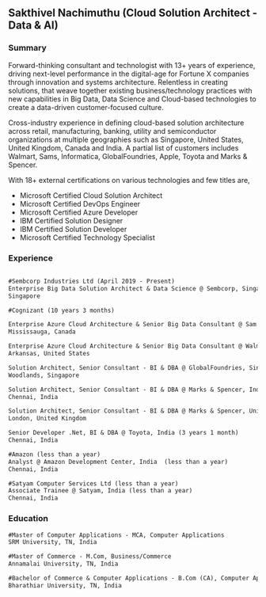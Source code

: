 ## Sakthivel Nachimuthu (Cloud Solution Architect - Data & AI)

### Summary

Forward-thinking consultant and technologist with 13+ years of experience, driving next-level performance in the digital-age for Fortune X companies through innovation and systems architecture. Relentless in creating solutions, that weave together existing business/technology practices with new capabilities in Big Data, Data Science and Cloud-based technologies to create a data-driven customer-focused culture.

Cross-industry experience in defining cloud-based solution architecture across retail, manufacturing, banking, utility and semiconductor organizations at multiple geographies such as Singapore, United States, United Kingdom, Canada and India. A partial list of customers includes Walmart, Sams, Informatica, GlobalFoundries, Apple, Toyota and Marks & Spencer.

With 18+ external certifications on various technologies and few titles are,

- Microsoft Certified Cloud Solution Architect
- Microsoft Certified DevOps Engineer
- Microsoft Certified Azure Developer
- IBM Certified Solution Designer
- IBM Certified Solution Developer
- Microsoft Certified Technology Specialist 

### Experience

```markdown

#Sembcorp Industries Ltd (April 2019 - Present)
Enterprise Big Data Solution Architect & Data Science @ Sembcorp, Singapore
Singapore

#Cognizant (10 years 3 months)

Enterprise Azure Cloud Architecture & Senior Big Data Consultant @ Sam’s Club, Canada (less than a year)
Mississauga, Canada

Enterprise Azure Cloud Architecture & Senior Big Data Consultant @ Walmart, United States (2 years 8 months)
Arkansas, United States

Solution Architect, Senior Consultant - BI & DBA @ GlobalFoundries, Singapore (2 years)
Woodlands, Singapore

Solution Architect, Senior Consultant - BI & DBA @ Marks & Spencer, India (1 year 3 months)
Chennai, India

Solution Architect, Senior Consultant - BI & DBA @ Marks & Spencer, United Kingdom (1 year)
London, United Kingdom

Senior Developer .Net, BI & DBA @ Toyota, India (3 years 1 month)
Chennai, India

#Amazon (less than a year)
Analyst @ Amazon Development Center, India  (less than a year)
Chennai, India

#Satyam Computer Services Ltd (less than a year)
Associate Trainee @ Satyam, India (less than a year)
Chennai, India
```
### Education

```markdown
#Master of Computer Applications - MCA, Computer Applications
SRM University, TN, India

#Master of Commerce - M.Com, Business/Commerce
Annamalai University, TN, India

#Bachelor of Commerce & Computer Applications - B.Com (CA), Computer Applications
Bharathiar University, TN, India
```
